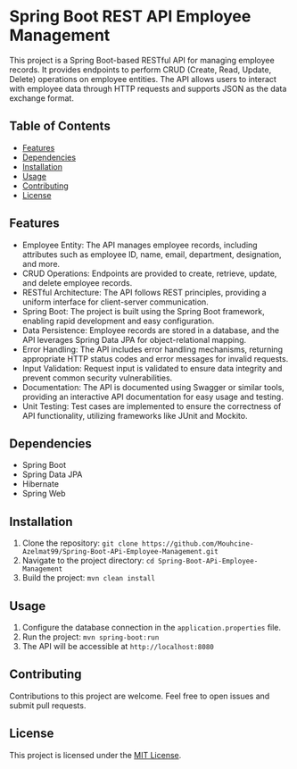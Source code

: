 # Spring Boot REST API Employee Management

This project is a Spring Boot-based RESTful API for managing employee records. It provides endpoints to perform CRUD (Create, Read, Update, Delete) operations on employee entities. The API allows users to interact with employee data through HTTP requests and supports JSON as the data exchange format.

## Table of Contents
- [Features](#features)
- [Dependencies](#dependencies)
- [Installation](#installation)
- [Usage](#usage)
- [Contributing](#contributing)
- [License](#license)

## Features
- Employee Entity: The API manages employee records, including attributes such as employee ID, name, email, department, designation, and more.
- CRUD Operations: Endpoints are provided to create, retrieve, update, and delete employee records.
- RESTful Architecture: The API follows REST principles, providing a uniform interface for client-server communication.
- Spring Boot: The project is built using the Spring Boot framework, enabling rapid development and easy configuration.
- Data Persistence: Employee records are stored in a database, and the API leverages Spring Data JPA for object-relational mapping.
- Error Handling: The API includes error handling mechanisms, returning appropriate HTTP status codes and error messages for invalid requests.
- Input Validation: Request input is validated to ensure data integrity and prevent common security vulnerabilities.
- Documentation: The API is documented using Swagger or similar tools, providing an interactive API documentation for easy usage and testing.
- Unit Testing: Test cases are implemented to ensure the correctness of API functionality, utilizing frameworks like JUnit and Mockito.

## Dependencies
- Spring Boot
- Spring Data JPA
- Hibernate
- Spring Web

## Installation
1. Clone the repository: `git clone https://github.com/Mouhcine-Azelmat99/Spring-Boot-APi-Employee-Management.git`
2. Navigate to the project directory: `cd Spring-Boot-APi-Employee-Management`
3. Build the project: `mvn clean install`

## Usage
1. Configure the database connection in the `application.properties` file.
2. Run the project: `mvn spring-boot:run`
3. The API will be accessible at `http://localhost:8080`


## Contributing
Contributions to this project are welcome. Feel free to open issues and submit pull requests.

## License
This project is licensed under the [MIT License](LICENSE).

